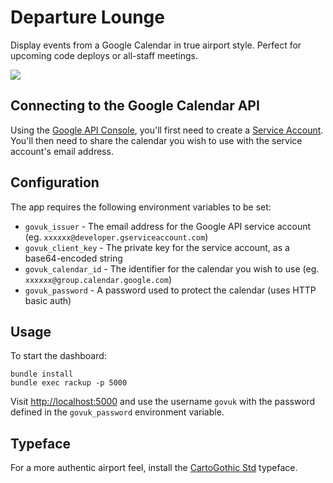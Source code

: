 # Departure Lounge

Display events from a Google Calendar in true airport style. Perfect for upcoming code deploys or all-staff meetings.

![](http://jordanhatch.github.io/departure-lounge/img/screenshot.png)

## Connecting to the Google Calendar API

Using the [Google API Console](https://code.google.com/apis/console/), you'll first need to create a [Service Account](https://developers.google.com/accounts/docs/OAuth2ServiceAccount). You'll then need to share the calendar you wish to use with the service account's email address.

## Configuration

The app requires the following environment variables to be set:

- `govuk_issuer` - The email address for the Google API service account (eg. `xxxxxx@developer.gserviceaccount.com`)
- `govuk_client_key` - The private key for the service account, as a base64-encoded string
- `govuk_calendar_id` - The identifier for the calendar you wish to use (eg. `xxxxxx@group.calendar.google.com`)
- `govuk_password` - A password used to protect the calendar (uses HTTP basic auth)

## Usage

To start the dashboard:

```
bundle install
bundle exec rackup -p 5000
````

Visit <http://localhost:5000> and use the username `govuk` with the password defined in the `govuk_password` environment variable.

## Typeface

For a more authentic airport feel, install the [CartoGothic Std](http://www.fontsquirrel.com/fonts/CartoGothic-Std) typeface.
